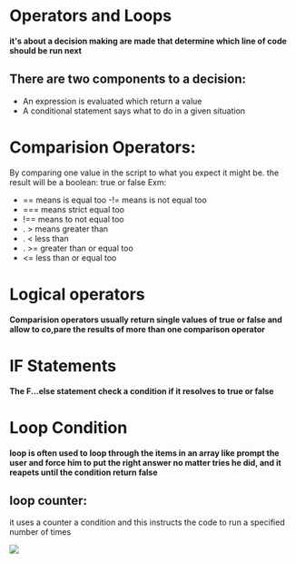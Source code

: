 # Operators and Loops
**it's about a decision making are made that determine which line of code should be run next**

## There are two components to a decision:
- An expression is evaluated which return a value
- A conditional statement says what to do in a given situation

# Comparision Operators:
By comparing one value in the script to what you expect it might be. the result will be a boolean: true or false
Exm:
- == means is equal too
 -!= means is not equal too
- === means strict equal too
- !== means to not equal too
- . > means greater than 
- . < less than 
- . >= greater than or equal too
- <= less than or equal too

# Logical operators
**Comparision operators usually return single values of true or false and allow to co,pare the results of more than one comparison operator**

# IF Statements
**The F...else statement check a condition if it resolves to true or false** 

# Loop Condition
**loop is often used to loop through the items in an array like prompt the user and force him to put the right answer no matter tries he did, and it reapets until the condition return false**
## loop counter:
it uses a counter a condition and this instructs the code to run a specified number of times

![](https://i.ytimg.com/vi/UogH74LirBc/hqdefault.jpg)


